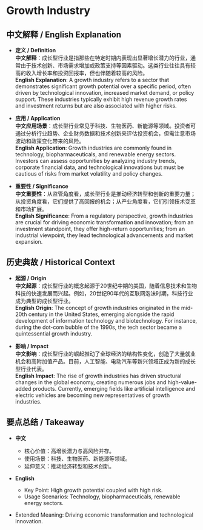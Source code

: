 # Growth Industry

## 中文解释 / English Explanation

* **定义 / Definition**  
  **中文解释**：成长型行业是指那些在特定时期内表现出显著增长潜力的行业，通常由于技术创新、市场需求增加或政策支持等因素驱动。这类行业往往具有较高的收入增长率和投资回报率，但也伴随着较高的风险。  
  **English Explanation**: A growth industry refers to a sector that demonstrates significant growth potential over a specific period, often driven by technological innovation, increased market demand, or policy support. These industries typically exhibit high revenue growth rates and investment returns but are also associated with higher risks.

* **应用 / Application**  
  **中文应用场景**：成长型行业常见于科技、生物医药、新能源等领域。投资者可通过分析行业趋势、企业财务数据和技术创新来评估投资机会，但需注意市场波动和政策变化带来的风险。  
  **English Application**: Growth industries are commonly found in technology, biopharmaceuticals, and renewable energy sectors. Investors can assess opportunities by analyzing industry trends, corporate financial data, and technological innovations but must be cautious of risks from market volatility and policy changes.

* **重要性 / Significance**  
  **中文重要性**：从监管角度看，成长型行业是推动经济转型和创新的重要力量；从投资角度看，它们提供了高回报的机会；从产业角度看，它们引领技术变革和市场扩展。  
  **English Significance**: From a regulatory perspective, growth industries are crucial for driving economic transformation and innovation; from an investment standpoint, they offer high-return opportunities; from an industrial viewpoint, they lead technological advancements and market expansion.

## 历史典故 / Historical Context

* **起源 / Origin**  
  **中文起源**：成长型行业的概念起源于20世纪中期的美国，随着信息技术和生物科技的快速发展而兴起。例如，20世纪90年代的互联网泡沫时期，科技行业成为典型的成长型行业。  
  **English Origin**: The concept of growth industries originated in the mid-20th century in the United States, emerging alongside the rapid development of information technology and biotechnology. For instance, during the dot-com bubble of the 1990s, the tech sector became a quintessential growth industry.

* **影响 / Impact**  
  **中文影响**：成长型行业的崛起推动了全球经济的结构性变化，创造了大量就业机会和高附加值产品。目前，人工智能、电动汽车等新兴领域正成为新的成长型行业代表。  
  **English Impact**: The rise of growth industries has driven structural changes in the global economy, creating numerous jobs and high-value-added products. Currently, emerging fields like artificial intelligence and electric vehicles are becoming new representatives of growth industries.

## 要点总结 / Takeaway

* **中文**  
  - 核心价值：高增长潜力与高风险并存。
  - 使用场景：科技、生物医药、新能源等领域。
  - 延伸意义：推动经济转型和技术创新。

* **English**  
  - Key Point: High growth potential coupled with high risk.
  - Usage Scenarios: Technology, biopharmaceuticals, renewable energy sectors.
- Extended Meaning: Driving economic transformation and technological innovation.